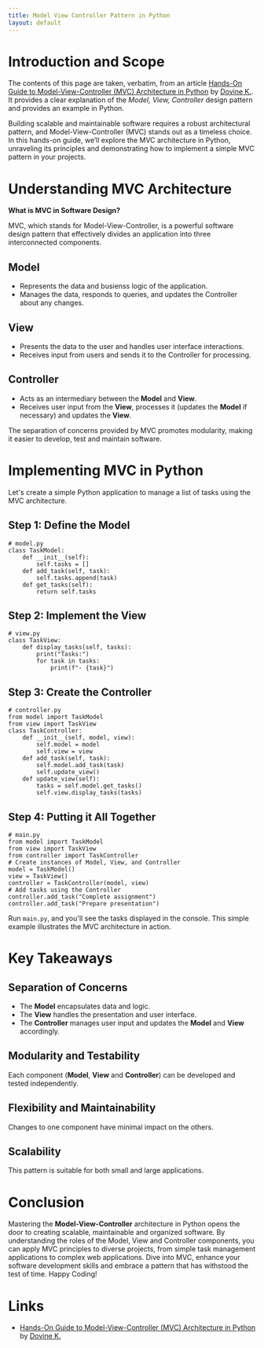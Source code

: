 ```yaml
---
title: Model View Controller Pattern in Python
layout: default
---
```


# Introduction and Scope

The contents of this page are taken, verbatim, from an article [Hands-On Guide to Model-View-Controller (MVC) Architecture in Python](https://medium.com/@owuordove/hands-on-guide-to-model-view-controller-mvc-architecture-in-python-ec81b2b9330d) by [Dovine K.](https://medium.com/@owuordove/about). It provides a clear explanation of the *Model, View, Controller* design pattern and provides an example in Python.

Building scalable and maintainable software requires a robust architectural pattern, and Model-View-Controller (MVC) stands out as a timeless choice. In this hands-on guide, we’ll explore the MVC architecture in Python, unraveling its principles and demonstrating how to implement a simple MVC pattern in your projects.

# Understanding MVC Architecture

**What is MVC in Software Design?**

MVC, which stands for Model-View-Controller, is a powerful software design pattern that effectively divides an application into three interconnected components. 

## Model
* Represents the data and busienss logic of the application.
* Manages the data, responds to queries, and updates the Controller about any changes.

## View
* Presents the data to the user and handles user interface interactions.
* Receives input from users and sends it to the Controller for processing.

## Controller
* Acts as an intermediary between the **Model** and **View**.
* Receives user input from the **View**, processes it (updates the **Model** if necessary) and updates the **View**.

The separation of concerns provided by MVC promotes modularity, making it easier to develop, test and maintain software.

# Implementing MVC in Python

Let's create a simple Python application to manage a list of tasks using the MVC architecture.

## Step 1: Define the Model
```
# model.py
class TaskModel:
    def __init__(self):
        self.tasks = []
    def add_task(self, task):
        self.tasks.append(task)
    def get_tasks(self):
        return self.tasks
```

## Step 2: Implement the View
```
# view.py
class TaskView:
    def display_tasks(self, tasks):
        print("Tasks:")
        for task in tasks:
            print(f"- {task}")
```

## Step 3: Create the Controller
```
# controller.py
from model import TaskModel
from view import TaskView
class TaskController:
    def __init__(self, model, view):
        self.model = model
        self.view = view
    def add_task(self, task):
        self.model.add_task(task)
        self.update_view()
    def update_view(self):
        tasks = self.model.get_tasks()
        self.view.display_tasks(tasks)
```

## Step 4: Putting it All Together
```
# main.py
from model import TaskModel
from view import TaskView
from controller import TaskController
# Create instances of Model, View, and Controller
model = TaskModel()
view = TaskView()
controller = TaskController(model, view)
# Add tasks using the Controller
controller.add_task("Complete assignment")
controller.add_task("Prepare presentation")
```

Run `main.py`, and you'll see the tasks displayed in the console. This simple example illustrates the MVC architecture in action.

# Key Takeaways

## Separation of Concerns
* The **Model** encapsulates data and logic.
* The **View** handles the presentation and user interface.
* The **Controller** manages user input and updates the **Model** and **View** accordingly.

## Modularity and Testability
Each component (**Model**, **View** and **Controller**) can be developed and tested independently.

## Flexibility and Maintainability
Changes to one component have minimal impact on the others.

## Scalability
This pattern is suitable for both small and large applications.

# Conclusion
Mastering the **Model-View-Controller** architecture in Python opens the door to creating scalable, maintainable and organized software. By understanding the roles of the Model, View and Controller components, you can apply MVC principles to diverse projects, from simple task management applications to complex web applications. Dive into MVC, enhance your software development skills and embrace a pattern that has withstood the test of time. Happy Coding!

# Links

* [Hands-On Guide to Model-View-Controller (MVC) Architecture in Python](https://medium.com/@owuordove/hands-on-guide-to-model-view-controller-mvc-architecture-in-python-ec81b2b9330d) by [Dovine K.](https://medium.com/@owuordove/about)